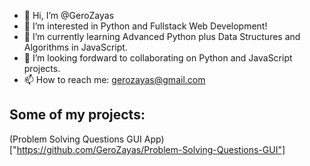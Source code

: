 - 👋 Hi, I’m @GeroZayas
- 👀 I’m interested in Python and Fullstack Web Development!
- 🌱 I’m currently learning Advanced Python plus Data Structures and Algorithms in JavaScript.
- 💞️ I’m looking fordward to collaborating on Python and JavaScript projects.
- 📫 How to reach me: gerozayas@gmail.com

## Some of my projects:
(Problem Solving Questions GUI App)["https://github.com/GeroZayas/Problem-Solving-Questions-GUI"]

<!---
GeroZayas/GeroZayas is a ✨ special ✨ repository because its `README.md` (this file) appears on your GitHub profile.
You can click the Preview link to take a look at your changes.
--->
